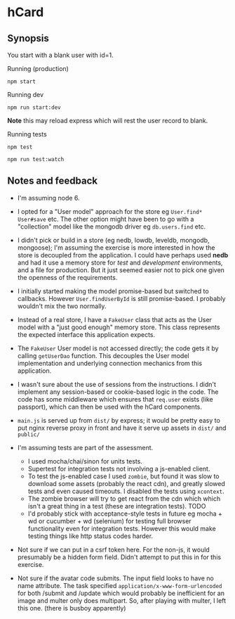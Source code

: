 # hCard

## Synopsis

You start with a blank user with id=1.

Running (production)

    npm start

Running dev

    npm run start:dev

**Note** this may reload express which will rest the user record to blank.

Running tests

    npm test

    npm run test:watch

## Notes and feedback

* I'm assuming node 6.

* I opted for a "User model" approach for the store eg `User.find*`
  `User#save` etc. The other option might have been to go with a
  "collection" model like the mongodb driver eg `db.users.find` etc.

* I didn't pick or build in a store (eg nedb, lowdb, leveldb, mongodb,
  mongoose); I'm assuming the exercise is more interested in how the
  store is decoupled from the application.
  I could have perhaps used **nedb** and had it use a memory
  store for *test* and *development* environments, and a file
  for production.  But it just seemed easier not to pick one
  given the openness of the requirements.

* I initially started making the model promise-based but switched
  to callbacks.  However `User.findUserById` is still promise-based.
  I probably wouldn't mix the two normally.

* Instead of a real store, I have a `FakeUser` class that acts as the
  User model with a "just good enough" memory store.  This class
  represents the expected interface this application expects.
* The `FakeUser` User model is not accessed directly; the code gets it by
  calling `getUserDao` function. This decouples the User model
  implementation and underlying connection mechanics from this
  application.

* I wasn't sure about the use of sessions from the instructions.
  I didn't implement any session-based or cookie-based logic in the code.
  The code has some middleware which ensures that `req.user` exists
  (like passport), which can then be used with the hCard components.

* `main.js` is served up from `dist/` by express; it would be pretty easy
  to put nginx reverse proxy in front and have it serve up
  assets in `dist/` and `public/`

* I'm assuming tests are part of the assessment.
  * I used mocha/chai/sinon for units tests.
  * Supertest for integration tests not involving a js-enabled client.
  * To test the js-enabled case I used `zombie`, but found it was
    slow to download some assets (probably the react cdn), and
    greatly slowed tests and even caused timeouts.
    I disabled the tests using `xcontext`.
  * The zombie browser will try to get react from the cdn which
    which isn't a great thing in a test (these are integration tests).
    TODO
  * I'd probably stick with acceptance-style tests in future eg
    mocha + wd or cucumber + wd (selenium) for testing full browser
    functionality even for integration tests.
    However this would make testing things like http status codes harder.

* Not sure if we can put in a csrf token here.
  For the non-js, it would presumably be a hidden form field.
  Didn't attempt to put this in for this exercise.

* Not sure if the avatar code submits.
  The input field looks to have no name attribute.
  The task specified `application/x-www-form-urlencoded` for both /submit
  and /update which would probably be inefficient for an image
  and multer only does multipart.
  So, after playing with multer, I left this one.
  (there is busboy apparently)
